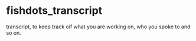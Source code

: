 # fishdots_transcript
transcript, to keep track oif what you are working on, who you spoke to and so on.
